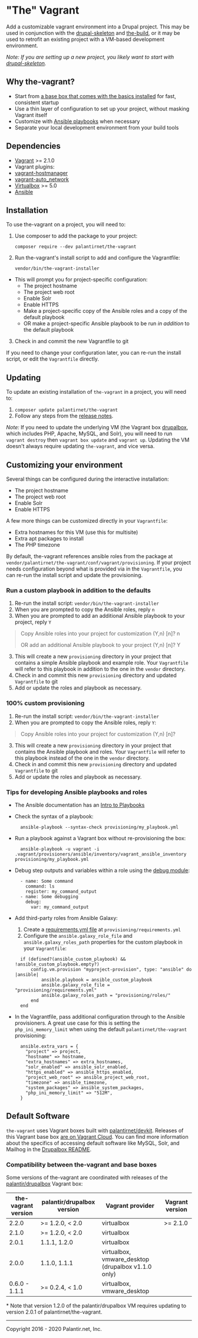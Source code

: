 # "The" Vagrant

Add a customizable vagrant environment into a Drupal project. This may be used in conjunction with the [drupal-skeleton](https://github.com/palantirnet/drupal-skeleton) and [the-build](https://github.com/palantirnet/the-build), or it may be used to retrofit an existing project with a VM-based development environment.

_Note: If you are setting up a new project, you likely want to start with [drupal-skeleton](https://github.com/palantirnet/drupal-skeleton)._

## Why the-vagrant?

* Start from [a base box that comes with the basics installed](https://app.vagrantup.com/palantir/boxes/drupalbox) for fast, consistent startup
* Use a thin layer of configuration to set up your project, without masking Vagrant itself
* Customize with [Ansible playbooks](https://docs.ansible.com/ansible/latest/user_guide/playbooks.html) when necessary
* Separate your local development environment from your build tools

## Dependencies

* [Vagrant](https://www.vagrantup.com/) >= 2.1.0
* Vagrant plugins:
 * [vagrant-hostmanager](https://github.com/devopsgroup-io/vagrant-hostmanager)
 * [vagrant-auto_network](https://github.com/oscar-stack/vagrant-auto_network)
* [Virtualbox](https://www.virtualbox.org/wiki/Downloads) >= 5.0
* [Ansible](https://github.com/ansible/ansible)

## Installation

To use the-vagrant on a project, you will need to:

1. Use composer to add the package to your project:

    ```
    composer require --dev palantirnet/the-vagrant
    ```
2. Run the-vagrant's install script to add and configure the Vagrantfile:

    ```
    vendor/bin/the-vagrant-installer
    ```
  * This will prompt you for project-specific configuration:
    * The project hostname
    * The project web root
    * Enable Solr
    * Enable HTTPS
    * Make a project-specific copy of the Ansible roles and a copy of the default playbook
    * OR make a project-specific Ansible playbook to be run _in addition_ to the default playbook
3. Check in and commit the new Vagrantfile to git

If you need to change your configuration later, you can re-run the install script, or edit the `Vagrantfile` directly.

## Updating

To update an existing installation of `the-vagrant` in a project, you will need to:

1. `composer update palantirnet/the-vagrant`
2. Follow any steps from the [release notes](https://github.com/palantirnet/the-vagrant/releases).

*Note:* If you need to update the underlying VM (the Vagrant box [drupalbox](https://app.vagrantup.com/palantir/boxes/drupalbox), which includes PHP, Apache, MySQL, and Solr), you will need to run `vagrant destroy` then `vagrant box update` and `vagrant up`. Updating the VM doesn't always require updating `the-vagrant`, and vice versa.

## Customizing your environment

Several things can be configured during the interactive installation:

* The project hostname
* The project web root
* Enable Solr
* Enable HTTPS

A few more things can be customized directly in your `Vagrantfile`:

* Extra hostnames for this VM (use this for multisite)
* Extra apt packages to install
* The PHP timezone

By default, the-vagrant references ansible roles from the package at `vendor/palantirnet/the-vagrant/conf/vagrant/provisioning`. If your project needs configuration beyond what is provided via in the `Vagrantfile`, you can re-run the install script and update the provisioning.

### Run a custom playbook in addition to the defaults

1. Re-run the install script: `vendor/bin/the-vagrant-installer`
2. When you are prompted to copy the Ansible roles, reply `n`
3. When you are prompted to add an additional Ansible playbook to your project, reply `Y`

  > Copy Ansible roles into your project for customization (Y,n) [n]? n
  >
  > OR add an additional Ansible playbook to your project  (Y,n) [n]? Y
3. This will create a new `provisioning` directory in your project that contains a simple Ansible playbook and example role. Your `Vagrantfile` will refer to this playbook in addition to the one in the `vendor` directory.
4. Check in and commit this new `provisioning` directory and updated `Vagrantfile` to git
5. Add or update the roles and playbook as necessary.

### 100% custom provisioning

1. Re-run the install script: `vendor/bin/the-vagrant-installer`
2. When you are prompted to copy the Ansible roles, reply `Y`:

  > Copy Ansible roles into your project for customization (Y,n) [n]?
3. This will create a new `provisioning` directory in your project that contains the Ansible playbook and roles. Your `Vagrantfile` will refer to this playbook instead of the one in the `vendor` directory.
4. Check in and commit this new `provisioning` directory and updated `Vagrantfile` to git
5. Add or update the roles and playbook as necessary.

### Tips for developing Ansible playbooks and roles

* The Ansible documentation has an [Intro to Playbooks](https://docs.ansible.com/ansible/latest/user_guide/playbooks_intro.html)
* Check the syntax of a playbook:

  ```
    ansible-playbook --syntax-check provisioning/my_playbook.yml
  ```
* Run a playbook against a Vagrant box without re-provisioning the box:

  ```
    ansible-playbook -u vagrant -i .vagrant/provisioners/ansible/inventory/vagrant_ansible_inventory provisioning/my_playbook.yml
  ```
* Debug step outputs and variables within a role using the [debug module](https://docs.ansible.com/ansible/devel/modules/debug_module.html):

  ```
    - name: Some command
      command: ls
      register: my_command_output
    - name: Some debugging
      debug:
        var: my_command_output
  ```
* Add third-party roles from Ansible Galaxy:
  1. Create a [requirements.yml file](https://docs.ansible.com/ansible/devel/reference_appendices/galaxy.html?highlight=requirements%20yml#installing-multiple-roles-from-a-file) at `provisioning/requirements.yml`
  2. Configure the `ansible.galaxy_role_file` and `ansible.galaxy_roles_path` properties for the custom playbook in your `Vagrantfile`:

  ```
    if (defined?(ansible_custom_playbook) && !ansible_custom_playbook.empty?)
        config.vm.provision "myproject-provision", type: "ansible" do |ansible|
            ansible.playbook = ansible_custom_playbook
            ansible.galaxy_role_file = "provisioning/requirements.yml"
            ansible.galaxy_roles_path = "provisioning/roles/"
        end
    end
  ```
* In the Vagrantfile, pass additional configuration through to the Ansible provisioners. A great use case for this is setting the `php_ini_memory_limit` when using the default `palantirnet/the-vagrant` provisioning:

  ```
    ansible.extra_vars = {
      "project" => project,
      "hostname" => hostname,
      "extra_hostnames" => extra_hostnames,
      "solr_enabled" => ansible_solr_enabled,
      "https_enabled" => ansible_https_enabled,
      "project_web_root" => ansible_project_web_root,
      "timezone" => ansible_timezone,
      "system_packages" => ansible_system_packages,
      "php_ini_memory_limit" => "512M",
    }
  ```

## Default Software

`the-vagrant` uses Vagrant boxes built with [palantirnet/devkit](https://github.com/palantirnet/devkit). Releases of this Vagrant base box [are on Vagrant Cloud](https://app.vagrantup.com/palantir/boxes/drupalbox). You can find more information about the specifics of accessing default software like MySQL, Solr, and Mailhog in the [Drupalbox README](https://github.com/palantirnet/devkit/blob/develop/drupalbox/README.md).

### Compatibility between the-vagrant and base boxes
Some versions of the-vagrant are coordinated with releases of the [palantir/drupalbox](https://app.vagrantup.com/palantir/boxes/drupalbox) Vagrant box:

| the-vagrant version | palantir/drupalbox version | Vagrant provider | Vagrant version |
|---|---|---|---|
| 2.2.0 | >= 1.2.0, < 2.0 | virtualbox | >= 2.1.0 |
| 2.1.0 | >= 1.2.0, < 2.0 | virtualbox |
| 2.0.1 | 1.1.1, 1.2.0 | virtualbox |
| 2.0.0 | 1.1.0, 1.1.1 | virtualbox, vmware_desktop (drupalbox v1.1.0 only) |
| 0.6.0 - 1.1.1 | >= 0.2.4, < 1.0 | virtualbox, vmware_desktop |

\* Note that version 1.2.0 of the palantir/drupalbox VM requires updating to version 2.0.1 of palantirnet/the-vagrant.


----
Copyright 2016 - 2020 Palantir.net, Inc.
